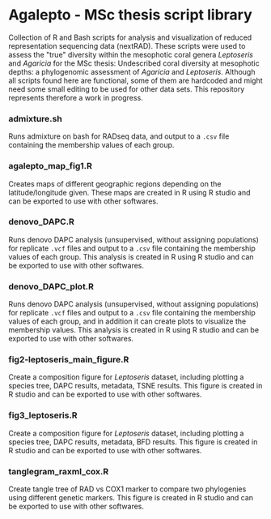 # Agalepto - MSc thesis script library

Collection of R and Bash scripts for analysis and visualization of reduced representation sequencing data (nextRAD). These scripts were used to assess the "true" diversity within the mesophotic coral genera *Leptoseris* and *Agaricia* for the MSc thesis:  Undescribed coral diversity at mesophotic depths: a phylogenomic assessment of *Agaricia* and *Leptoseris*. Although all scripts found here are functional, some of them are hardcoded and might need some small editing to be used for other data sets. This repository represents therefore a work in progress.

### admixture.sh 

Runs admixture on bash for RADseq data, and output to a `.csv` file containing the membership values of each group.

### agalepto_map_fig1.R

Creates maps of different geographic regions depending on the latitude/longitude given. These maps are created in R using R studio and can be exported to use with other softwares.

### denovo_DAPC.R

Runs denovo DAPC analysis (unsupervised, without assigning populations) for replicate `.vcf` files and output to a `.csv` file containing the membership values of each group. This analysis is created in R using R studio and can be exported to use with other softwares.

### denovo_DAPC_plot.R

Runs denovo DAPC analysis (unsupervised, without assigning populations) for replicate `.vcf` files and output to a `.csv` file containing the membership values of each group, and in addition it can create plots to visualize the membership values. This analysis is created in R using R studio and can be exported to use with other softwares.

### fig2-leptoseris_main_figure.R

Create a composition figure for *Leptoseris* dataset, including plotting a species tree, DAPC results, metadata, TSNE results. This figure is created in R studio and can be exported to use with other softwares.

### fig3_leptoseris.R

Create a composition figure for *Leptoseris* dataset, including plotting a species tree, DAPC results, metadata, BFD results. This figure is created in R studio and can be exported to use with other softwares.

### tanglegram_raxml_cox.R

Create tangle tree of RAD vs COX1 marker to compare two phylogenies using different genetic markers. This figure is created in R studio and can be exported to use with other softwares.

